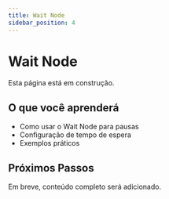 ```yaml
---
title: Wait Node
sidebar_position: 4
---
```


# Wait Node

Esta página está em construção.

## O que você aprenderá

- Como usar o Wait Node para pausas
- Configuração de tempo de espera
- Exemplos práticos

## Próximos Passos

Em breve, conteúdo completo será adicionado. 